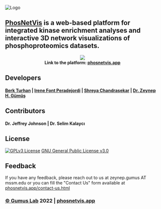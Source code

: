 
![Logo](https://i.hizliresim.com/l6cau2g.png)

## [PhosNetVis](https://phosnetvis.app) is a web-based platform for integrated kinase enrichment analyses and interactive 3D network visualizations of phosphoproteomics datasets. 

<p align="center">
  <img src="https://i.hizliresim.com/5uvbaww.gif" />
  <br>
  <b> Link to the platform: <a href="https://phosnetvis.app">phosnetvis.app</a></b>
</p>

## Developers

#### [Berk Turhan](https://www.github.com/turhanberk) | [Irene Font Peradejordi](https://github.com/IreneFP) | [Shreya Chandrasekar](https://github.com/sap344) | [Dr. Zeynep H. Gümüş](https://github.com/zeynepcim)  


## Contributors

#### Dr. Jeffrey Johnson | Dr. Selim Kalaycı


## License

[![GPLv3 License](https://img.shields.io/badge/License-GPL%20v3-blue.svg)](https://www.gnu.org/licenses/gpl-3.0.en.html)
[GNU General Public License v3.0](https://www.gnu.org/licenses/gpl-3.0.en.html)




## Feedback

If you have any feedback, please reach out to us at zeynep.gumus AT mssm.edu or you can fill the "Contact Us" form available at [phosnetvis.app/contact-us.html](https://phosnetvis.app/contact-us.html)

### [© Gumus Lab](https://gumuslab.github.io) 2022 | [phosnetvis.app](https://phosnetvis.app)

